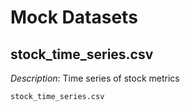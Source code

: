 # Mock Datasets

## stock_time_series.csv

*Description*:
Time series of stock metrics
```
stock_time_series.csv
```
